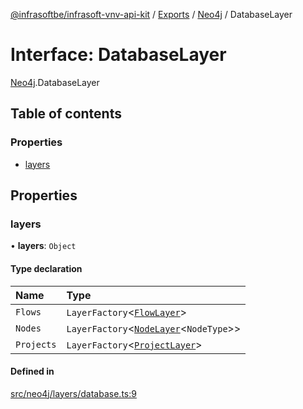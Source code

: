 [@infrasoftbe/infrasoft-vnv-api-kit](../README.md) / [Exports](../modules.md) / [Neo4j](../modules/Neo4j.md) / DatabaseLayer

# Interface: DatabaseLayer

[Neo4j](../modules/Neo4j.md).DatabaseLayer

## Table of contents

### Properties

- [layers](Neo4j.DatabaseLayer.md#layers)

## Properties

### layers

• **layers**: `Object`

#### Type declaration

| Name | Type |
| :------ | :------ |
| `Flows` | `LayerFactory`\<[`FlowLayer`](Neo4j.FlowLayer.md)\> |
| `Nodes` | `LayerFactory`\<[`NodeLayer`](Neo4j.NodeLayer.md)\<`NodeType`\>\> |
| `Projects` | `LayerFactory`\<[`ProjectLayer`](Neo4j.ProjectLayer.md)\> |

#### Defined in

[src/neo4j/layers/database.ts:9](https://github.com/infrasoftbe/Infrasoft-vnv-api-kit/blob/63c0e77/src/neo4j/layers/database.ts#L9)
